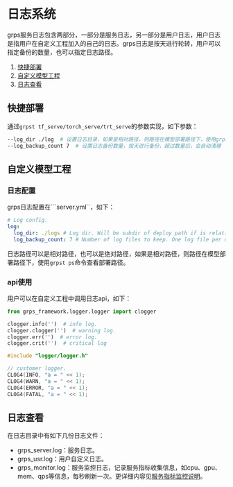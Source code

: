 # 日志系统

grps服务日志包含两部分，一部分是服务日志，另一部分是用户日志，用户日志是指用户在自定义工程加入的自己的日志。grps日志是按天进行轮转，用户可以指定备份的数量，也可以指定日志路径。

1. [快捷部署](#快捷部署)
2. [自定义模型工程](#自定义模型工程)
3. [日志查看](#日志查看)

## 快捷部署

通过```grpst tf_serve/torch_serve/trt_serve```的参数实现，如下参数：

```bash
--log_dir ./log  # 设置日志目录，如果是相对路径，则路径在模型部署路径下，使用grpst ps命令查看部署路径。
--log_backup_count 7  # 设置日志备份数量，按天进行备份，超过数量后，会自动清理
```

## 自定义模型工程

### 日志配置

grps日志配置在```server.yml``，如下：

```yaml
# Log config.
log:
  log_dir: ./logs # Log dir. Will be subdir of deploy path if is relative path.
  log_backup_count: 7 # Number of log files to keep. One log file per day.
```

日志路径可以是相对路径，也可以是绝对路径，如果是相对路径，则路径在模型部署路径下，使用```grpst ps```命令查看部署路径。

### api使用

用户可以在自定义工程中调用日志api，如下：

```python
from grps_framework.logger.logger import clogger

clogger.info('')  # info log.
clogger.clogger('')  # warning log.
clogger.err('')  # error log.
clogger.crit('')  # critical log
```

```c++
#include "logger/logger.h"

// customer logger.
CLOG4(INFO, "a = " << 1);
CLOG4(WARN, "a = " << 1);
CLOG4(ERROR, "a = " << 1);
CLOG4(FATAL, "a = " << 1);
```

## 日志查看

在日志目录中有如下几份日志文件：

* grps_server.log：服务日志。
* grps_usr.log：用户自定义日志。
* grps_monitor.log：服务监控日志，记录服务指标收集信息，如cpu、gpu、mem、qps等信息，每秒刷新一次。更详细内容见[服务指标监控说明](10_Monitor.md)。
